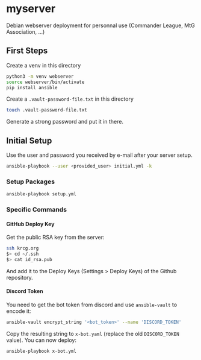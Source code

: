 # myserver
Debian webserver deployment for personnal use (Commander League, MtG Association, ...)

## First Steps
Create a venv in this directory
```bash
python3 -m venv webserver
source webserver/bin/activate
pip install ansible
```
Create a `.vault-password-file.txt` in this directory
```bash
touch .vault-password-file.txt
```
Generate a strong password and put it in there.


## Initial Setup
Use the user and password you received by e-mail after your server setup.
```bash
ansible-playbook --user <provided_user> initial.yml -k
```

### Setup Packages
```bash
ansible-playbook setup.yml
```

### Specific Commands
#### GitHub Deploy Key
Get the public RSA key from the server:
```bash
ssh krcg.org
$> cd ~/.ssh
$> cat id_rsa.pub
```
And add it to the Deploy Keys (Settings > Deploy Keys) of the Github repository.

#### Discord Token
You need to get the bot token from discord and use `ansible-vault` to encode it:
```bash
ansible-vault encrypt_string '<bot_token>' --name 'DISCORD_TOKEN'
```
Copy the resulting string to `x-bot.yaml` (replace the old `DISCORD_TOKEN` value). You can now deploy:
```bash
ansible-playbook x-bot.yml
```

